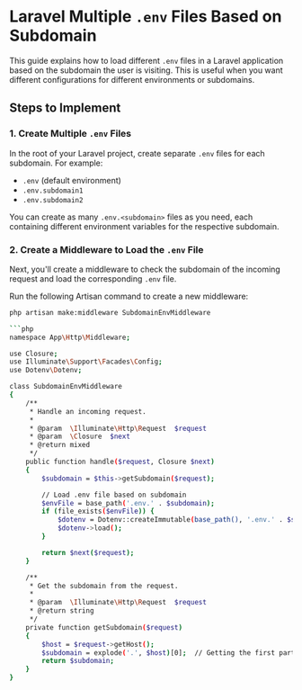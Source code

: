 # Laravel Multiple `.env` Files Based on Subdomain

This guide explains how to load different `.env` files in a Laravel application based on the subdomain the user is visiting. This is useful when you want different configurations for different environments or subdomains.

## Steps to Implement

### 1. Create Multiple `.env` Files

In the root of your Laravel project, create separate `.env` files for each subdomain. For example:

- `.env` (default environment)
- `.env.subdomain1`
- `.env.subdomain2`

You can create as many `.env.<subdomain>` files as you need, each containing different environment variables for the respective subdomain.

### 2. Create a Middleware to Load the `.env` File

Next, you'll create a middleware to check the subdomain of the incoming request and load the corresponding `.env` file.

Run the following Artisan command to create a new middleware:

```bash
php artisan make:middleware SubdomainEnvMiddleware

```php
namespace App\Http\Middleware;

use Closure;
use Illuminate\Support\Facades\Config;
use Dotenv\Dotenv;

class SubdomainEnvMiddleware
{
    /**
     * Handle an incoming request.
     *
     * @param  \Illuminate\Http\Request  $request
     * @param  \Closure  $next
     * @return mixed
     */
    public function handle($request, Closure $next)
    {
        $subdomain = $this->getSubdomain($request);

        // Load .env file based on subdomain
        $envFile = base_path('.env.' . $subdomain);
        if (file_exists($envFile)) {
            $dotenv = Dotenv::createImmutable(base_path(), '.env.' . $subdomain);
            $dotenv->load();
        }

        return $next($request);
    }

    /**
     * Get the subdomain from the request.
     *
     * @param  \Illuminate\Http\Request  $request
     * @return string
     */
    private function getSubdomain($request)
    {
        $host = $request->getHost();
        $subdomain = explode('.', $host)[0];  // Getting the first part of the domain
        return $subdomain;
    }
}
